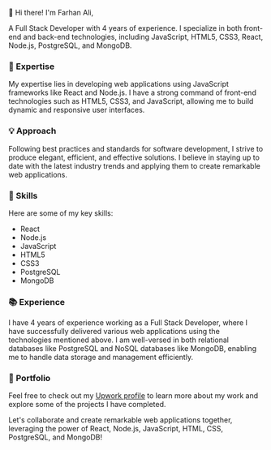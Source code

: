 👋 Hi there! I'm Farhan Ali, 

A Full Stack Developer with 4 years of experience. I specialize in both front-end and back-end technologies, including JavaScript, HTML5, CSS3, React, Node.js, PostgreSQL, and MongoDB.

### 🌟 Expertise
My expertise lies in developing web applications using JavaScript frameworks like React and Node.js. I have a strong command of front-end technologies such as HTML5, CSS3, and JavaScript, allowing me to build dynamic and responsive user interfaces.

### 💡 Approach
Following best practices and standards for software development, I strive to produce elegant, efficient, and effective solutions. I believe in staying up to date with the latest industry trends and applying them to create remarkable web applications.

### 🔧 Skills
Here are some of my key skills:
- React
- Node.js
- JavaScript
- HTML5
- CSS3
- PostgreSQL
- MongoDB

### 📚 Experience
I have 4 years of experience working as a Full Stack Developer, where I have successfully delivered various web applications using the technologies mentioned above. I am well-versed in both relational databases like PostgreSQL and NoSQL databases like MongoDB, enabling me to handle data storage and management efficiently.

### 💼 Portfolio
Feel free to check out my [Upwork profile](https://www.upwork.com/farhan-ali) to learn more about my work and explore some of the projects I have completed.

Let's collaborate and create remarkable web applications together, leveraging the power of React, Node.js, JavaScript, HTML, CSS, PostgreSQL, and MongoDB!
